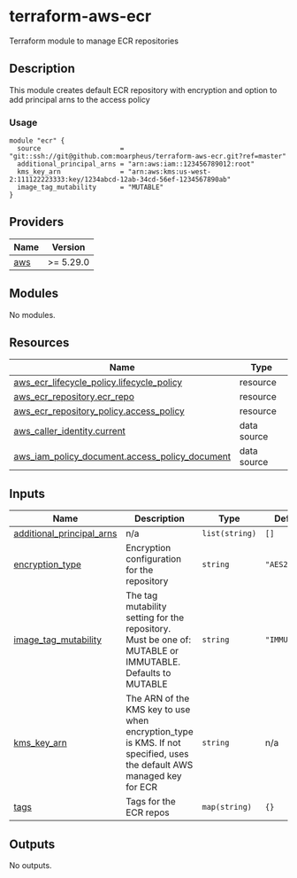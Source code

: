 # terraform-aws-ecr
Terraform module to manage ECR repositories

## Description
This module creates default ECR repository with encryption and option to add principal arns to the access policy

### Usage

```
module "ecr" {
  source                    = "git::ssh://git@github.com:moarpheus/terraform-aws-ecr.git?ref=master"
  additional_principal_arns = "arn:aws:iam::123456789012:root"
  kms_key_arn               = "arn:aws:kms:us-west-2:111122223333:key/1234abcd-12ab-34cd-56ef-1234567890ab"
  image_tag_mutability      = "MUTABLE"
}
```

<!-- BEGINNING OF PRE-COMMIT-TERRAFORM DOCS HOOK -->
## Providers

| Name | Version |
|------|---------|
| <a name="provider_aws"></a> [aws](#provider\_aws) | >= 5.29.0 |

## Modules

No modules.

## Resources

| Name | Type |
|------|------|
| [aws_ecr_lifecycle_policy.lifecycle_policy](https://registry.terraform.io/providers/hashicorp/aws/latest/docs/resources/ecr_lifecycle_policy) | resource |
| [aws_ecr_repository.ecr_repo](https://registry.terraform.io/providers/hashicorp/aws/latest/docs/resources/ecr_repository) | resource |
| [aws_ecr_repository_policy.access_policy](https://registry.terraform.io/providers/hashicorp/aws/latest/docs/resources/ecr_repository_policy) | resource |
| [aws_caller_identity.current](https://registry.terraform.io/providers/hashicorp/aws/latest/docs/data-sources/caller_identity) | data source |
| [aws_iam_policy_document.access_policy_document](https://registry.terraform.io/providers/hashicorp/aws/latest/docs/data-sources/iam_policy_document) | data source |

## Inputs

| Name | Description | Type | Default | Required |
|------|-------------|------|---------|:--------:|
| <a name="input_additional_principal_arns"></a> [additional\_principal\_arns](#input\_additional\_principal\_arns) | n/a | `list(string)` | `[]` | no |
| <a name="input_encryption_type"></a> [encryption\_type](#input\_encryption\_type) | Encryption configuration for the repository | `string` | `"AES256"` | no |
| <a name="input_image_tag_mutability"></a> [image\_tag\_mutability](#input\_image\_tag\_mutability) | The tag mutability setting for the repository. Must be one of: MUTABLE or IMMUTABLE. Defaults to MUTABLE | `string` | `"IMMUTABLE"` | no |
| <a name="input_kms_key_arn"></a> [kms\_key\_arn](#input\_kms\_key\_arn) | The ARN of the KMS key to use when encryption\_type is KMS. If not specified, uses the default AWS managed key for ECR | `string` | n/a | yes |
| <a name="input_tags"></a> [tags](#input\_tags) | Tags for the ECR repos | `map(string)` | `{}` | no |

## Outputs

No outputs.
<!-- END OF PRE-COMMIT-TERRAFORM DOCS HOOK -->
